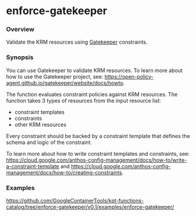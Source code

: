 # enforce-gatekeeper

### Overview

<!--mdtogo:Short-->

Validate the KRM resources using [Gatekeeper] constraints.

<!--mdtogo-->

### Synopsis

<!--mdtogo:Long-->

You can use Gatekeeper to validate KRM resources. To learn more about how to use
the Gatekeeper project, see: https://open-policy-agent.github.io/gatekeeper/website/docs/howto.

The function evaluates constraint policies against KRM resources.
The function takes 3 types of resources from the input resource list:

- constraint templates
- constraints
- other KRM resources

Every constraint should be backed by a constraint template that defines the
schema and logic of the constraint.

To learn more about how to write constraint templates and constraints, see:
https://cloud.google.com/anthos-config-management/docs/how-to/write-a-constraint-template
and
https://cloud.google.com/anthos-config-management/docs/how-to/creating-constraints.

<!--mdtogo-->

### Examples

<!-- TODO: update the following link to web page -->

<!--mdtogo:Examples-->

https://github.com/GoogleContainerTools/kpt-functions-catalog/tree/enforce-gatekeeper/v0.1/examples/enforce-gatekeeper/

<!--mdtogo-->

[Gatekeeper]:https://github.com/open-policy-agent/gatekeeper
